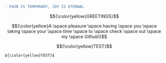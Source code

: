 ```diff
- PAIN IS TEMPORARY, JOY IS ETERNAL
```

$${\color{yellow}GREETINGS}$$ 

$${\color{yellow}A \space pleasure \space having \space you \space taking \space your \space time \space to \space check \space out \space my \space Github!}$$

$${\color{yellow}TEST}$$

```diff
${\color{yellow}TEST}$
```
